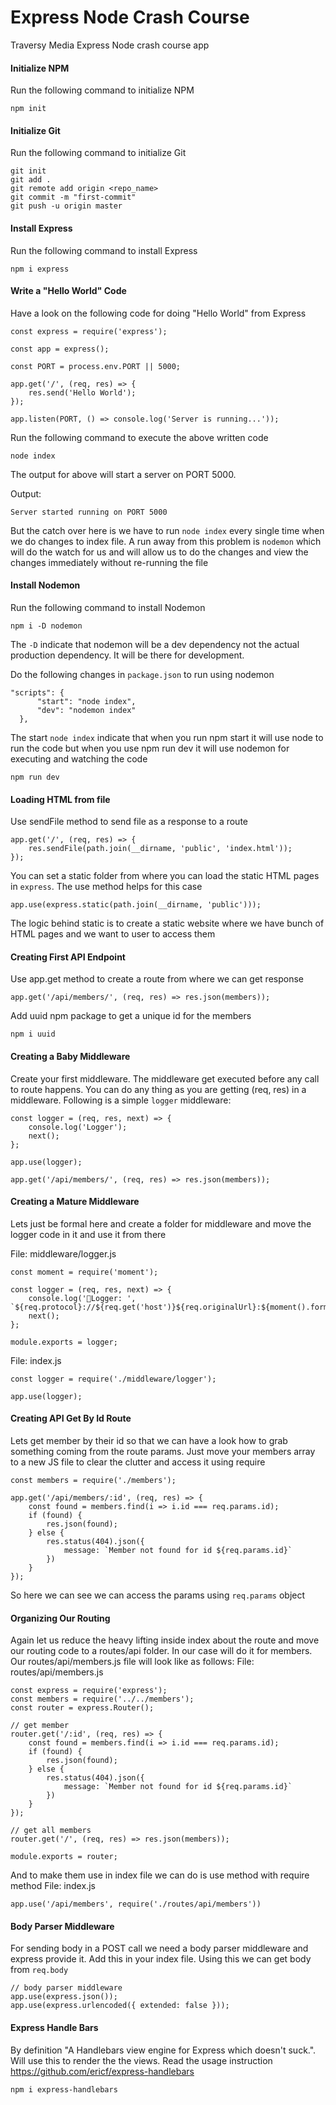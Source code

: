 # Express Node Crash Course

Traversy Media Express Node crash course app

#### Initialize NPM
Run the following command to initialize NPM
```
npm init
```

#### Initialize Git
Run the following command to initialize Git
```
git init
git add .
git remote add origin <repo_name>
git commit -m "first-commit"
git push -u origin master
```

#### Install Express
Run the following command to install Express
```
npm i express
```

#### Write a "Hello World" Code
Have a look on the following code for doing "Hello World" from Express
```
const express = require('express');

const app = express();

const PORT = process.env.PORT || 5000;

app.get('/', (req, res) => {
    res.send('Hello World');
});

app.listen(PORT, () => console.log('Server is running...'));
```
Run the following command to execute the above written code
```
node index
```
The output for above will start a server on PORT 5000. 

Output:
```
Server started running on PORT 5000
```
But the catch over here is we have to run `node index` every single time when we do changes to index file. A run away from this problem is `nodemon` which will do the watch for us and will allow us to do the changes and view the changes immediately without re-running the file

#### Install Nodemon
Run the following command to install Nodemon
```
npm i -D nodemon
```
The `-D` indicate that nodemon will be a dev dependency not the actual production dependency. It will be there for development.

Do the following changes in `package.json` to run using nodemon
```
"scripts": {
      "start": "node index",
      "dev": "nodemon index"
  },
```
The start `node index` indicate that when you run npm start it will use node to run the code but when you use npm run dev it will use nodemon for executing and watching the code
```
npm run dev
```

#### Loading HTML from file
Use sendFile method to send file as a response to a route
```
app.get('/', (req, res) => {
    res.sendFile(path.join(__dirname, 'public', 'index.html'));
});
```
You can set a static folder from where you can load the static HTML pages in `express`. The use method helps for this case
```
app.use(express.static(path.join(__dirname, 'public')));
```
The logic behind static is to create a static website where we have bunch of HTML pages and we want to user to access them

#### Creating First API Endpoint
Use app.get method to create a route from where we can get response
```
app.get('/api/members/', (req, res) => res.json(members));
```
Add uuid npm package to get a unique id for the members
```
npm i uuid
```

#### Creating a Baby Middleware
Create your first middleware. The middleware get executed before any call to route happens. You can do any thing as you are getting (req, res) in a middleware. Following is a simple `logger` middleware:
```
const logger = (req, res, next) => {
    console.log('Logger');
    next();
};

app.use(logger);

app.get('/api/members/', (req, res) => res.json(members));
```

#### Creating a Mature Middleware
Lets just be formal here and create a folder for middleware and move the logger code in it and use it from there

File: middleware/logger.js
```
const moment = require('moment');

const logger = (req, res, next) => {
    console.log('🌼Logger: ', `${req.protocol}://${req.get('host')}${req.originalUrl}:${moment().format()}`);
    next();
};

module.exports = logger;
```
File: index.js
```
const logger = require('./middleware/logger');

app.use(logger);
```

#### Creating API Get By Id Route
Lets get member by their id so that we can have a look how to grab something coming from the route params. Just move your members array to a new JS file to clear the clutter and access it using require
```
const members = require('./members');

app.get('/api/members/:id', (req, res) => {
    const found = members.find(i => i.id === req.params.id);
    if (found) {
        res.json(found);
    } else {
        res.status(404).json({
            message: `Member not found for id ${req.params.id}`
        })
    }
});
```
So here we can see we can access the params using `req.params` object

#### Organizing Our Routing
Again let us reduce the heavy lifting inside index about the route and move our routing code to a routes/api folder. In our case will do it for members. Our routes/api/members.js file will look like as follows:
File: routes/api/members.js
```
const express = require('express');
const members = require('../../members');
const router = express.Router();

// get member
router.get('/:id', (req, res) => {
    const found = members.find(i => i.id === req.params.id);
    if (found) {
        res.json(found);
    } else {
        res.status(404).json({
            message: `Member not found for id ${req.params.id}`
        })
    }
});

// get all members
router.get('/', (req, res) => res.json(members));

module.exports = router;
```
And to make them use in index file we can do is use method with require method
File: index.js
```
app.use('/api/members', require('./routes/api/members'))
```

#### Body Parser Middleware
For sending body in a POST call we need a body parser middleware and express provide it. Add this in your index file. Using this we can get body from `req.body`
```
// body parser middleware
app.use(express.json());
app.use(express.urlencoded({ extended: false }));
```

#### Express Handle Bars
By definition "A Handlebars view engine for Express which doesn't suck.". Will use this to render the the views. Read the usage instruction https://github.com/ericf/express-handlebars
```
npm i express-handlebars
```
